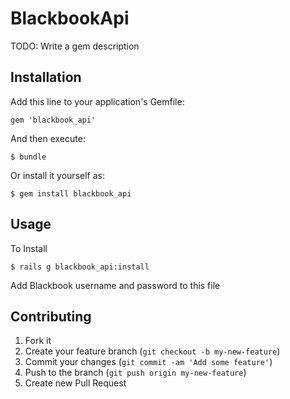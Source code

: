 # BlackbookApi

TODO: Write a gem description

## Installation

Add this line to your application's Gemfile:

    gem 'blackbook_api'

And then execute:

    $ bundle

Or install it yourself as:

    $ gem install blackbook_api

## Usage
To Install 

    $ rails g blackbook_api:install 

Add Blackbook username and password to this file

## Contributing

1. Fork it
2. Create your feature branch (`git checkout -b my-new-feature`)
3. Commit your changes (`git commit -am 'Add some feature'`)
4. Push to the branch (`git push origin my-new-feature`)
5. Create new Pull Request
